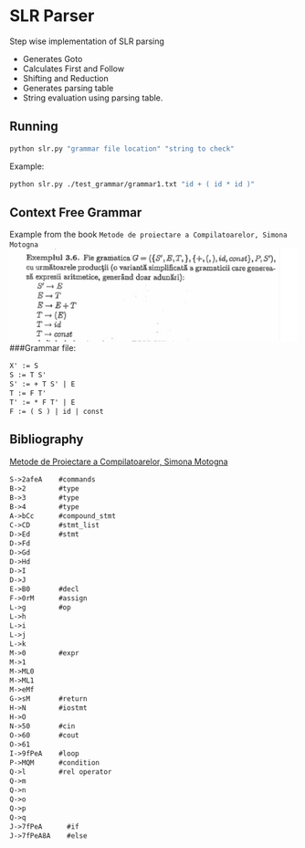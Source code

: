 # SLR Parser
Step wise implementation of SLR parsing

* Generates Goto
* Calculates First and Follow
* Shifting and Reduction
* Generates parsing table
* String evaluation using parsing table.

## Running
```bash
python slr.py "grammar file location" "string to check"
```
Example:
```bash
python slr.py ./test_grammar/grammar1.txt "id + ( id * id )"
```
## Context Free Grammar
Example from the book `Metode de proiectare a Compilatoarelor, Simona Motogna`
![context free grammar](grammar.png)
###Grammar file:
```
X' := S
S := T S'
S' := + T S' | E
T := F T'
T' := * F T' | E
F := ( S ) | id | const
```

## Bibliography
[Metode de Proiectare a Compilatoarelor, Simona Motogna](https://www.scribd.com/document/332697666/Metode-de-Proiectare-a-Compilatoarelor-Simona-Motogna)

```
S->2afeA    #commands
B->2        #type
B->3        #type
B->4        #type
A->bCc      #compound_stmt
C->CD       #stmt_list
D->Ed       #stmt
D->Fd
D->Gd
D->Hd
D->I
D->J
E->B0       #decl
F->0rM      #assign
L->g        #op
L->h
L->i
L->j
L->k
M->0        #expr
M->1
M->ML0
M->ML1
M->eMf
G->sM       #return
H->N        #iostmt
H->O
N->50       #cin
O->60       #cout
O->61
I->9fPeA    #loop
P->MQM      #condition
Q->l        #rel operator
Q->m
Q->n
Q->o
Q->p
Q->q
J->7fPeA      #if
J->7fPeA8A    #else
```
